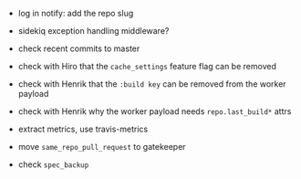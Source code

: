 - log in notify: add the repo slug

- sidekiq exception handling middleware?
- check recent commits to master

- check with Hiro that the `cache_settings` feature flag can be removed
- check with Henrik that the `:build key` can be removed from the worker payload
- check with Henrik why the worker payload needs `repo.last_build*` attrs

- extract metrics, use travis-metrics
- move `same_repo_pull_request` to gatekeeper

- check `spec_backup`

